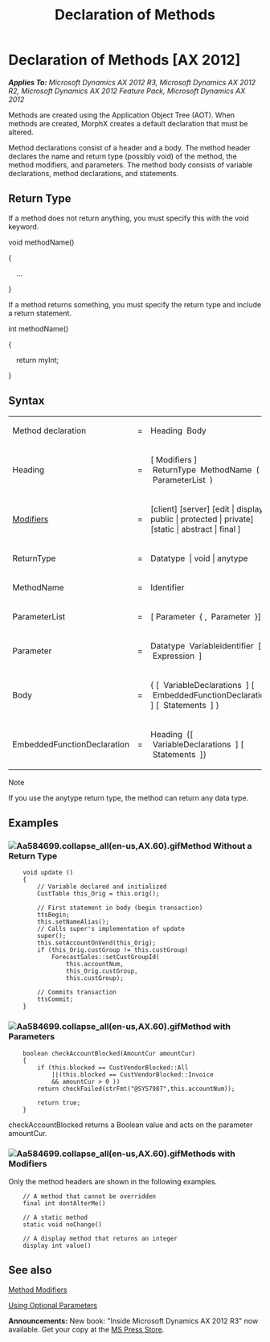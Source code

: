 ﻿---
title: Declaration of Methods
TOCTitle: Declaration of Methods
ms:assetid: 0db59beb-35ca-4b7a-b41e-18d4a96dfedf
ms:mtpsurl: https://msdn.microsoft.com/en-us/library/Aa584699(v=AX.60)
ms:contentKeyID: 35240446
ms.date: 05/18/2015
mtps_version: v=AX.60
---

# Declaration of Methods [AX 2012]


_**Applies To:** Microsoft Dynamics AX 2012 R3, Microsoft Dynamics AX 2012 R2, Microsoft Dynamics AX 2012 Feature Pack, Microsoft Dynamics AX 2012_

Methods are created using the Application Object Tree (AOT). When methods are created, MorphX creates a default declaration that must be altered.

Method declarations consist of a header and a body. The method header declares the name and return type (possibly void) of the method, the method modifiers, and parameters. The method body consists of variable declarations, method declarations, and statements.

## Return Type

If a method does not return anything, you must specify this with the void keyword.

void methodName()

{

    ...

}

If a method returns something, you must specify the return type and include a return statement.

int methodName()

{

    return myInt;

}

## Syntax

<table>
<colgroup>
<col style="width: 33%" />
<col style="width: 33%" />
<col style="width: 33%" />
</colgroup>
<tbody>
<tr class="odd">
<td><p>Method declaration</p></td>
<td><p>=</p></td>
<td><p>Heading  Body</p></td>
</tr>
<tr class="even">
<td><p>Heading</p></td>
<td><p>=</p></td>
<td><p>[ Modifiers ]  ReturnType  MethodName  (  ParameterList  )</p></td>
</tr>
<tr class="odd">
<td><p><a href="method-modifiers.md">Modifiers</a></p></td>
<td><p>=</p></td>
<td><p>[client] [server] [edit | display | public | protected | private] [static | abstract | final ]</p></td>
</tr>
<tr class="even">
<td><p>ReturnType</p></td>
<td><p>=</p></td>
<td><p>Datatype  | void | anytype</p></td>
</tr>
<tr class="odd">
<td><p>MethodName</p></td>
<td><p>=</p></td>
<td><p>Identifier</p></td>
</tr>
<tr class="even">
<td><p>ParameterList</p></td>
<td><p>=</p></td>
<td><p>[ Parameter  { ,  Parameter  }]</p></td>
</tr>
<tr class="odd">
<td><p>Parameter</p></td>
<td><p>=</p></td>
<td><p>Datatype  Variableidentifier  [ =  Expression  ]</p></td>
</tr>
<tr class="even">
<td><p>Body</p></td>
<td><p>=</p></td>
<td><p>{ [  VariableDeclarations  ] [  EmbeddedFunctionDeclarations  ] [  Statements  ] }</p></td>
</tr>
<tr class="odd">
<td><p>EmbeddedFunctionDeclaration</p></td>
<td><p>=</p></td>
<td><p>Heading  {[  VariableDeclarations  ] [  Statements  ]}</p></td>
</tr>
</tbody>
</table>



> [!NOTE]
> <P>If you use the anytype return type, the method can return any data type.</P>



## Examples

### ![Aa584699.collapse\_all(en-us,AX.60).gif](images/Gg863931.collapse_all(en-us,AX.60).gif "Aa584699.collapse_all(en-us,AX.60).gif")Method Without a Return Type
```X++  
    void update ()
    {   
        // Variable declared and initialized
        CustTable this_Orig = this.orig();
     
        // First statement in body (begin transaction)
        ttsBegin;
        this.setNameAlias();
        // Calls super's implementation of update
        super();
        this.setAccountOnVend(this_Orig);
        if (this_Orig.custGroup != this.custGroup)
            ForecastSales::setCustGroupId(
                this.accountNum,
                this_Orig.custGroup,
                this.custGroup);
     
        // Commits transaction
        ttsCommit;
    }
```
### ![Aa584699.collapse\_all(en-us,AX.60).gif](images/Gg863931.collapse_all(en-us,AX.60).gif "Aa584699.collapse_all(en-us,AX.60).gif")Method with Parameters
```X++  
    boolean checkAccountBlocked(AmountCur amountCur)
    {
        if (this.blocked == CustVendorBlocked::All 
            ||(this.blocked == CustVendorBlocked::Invoice 
            && amountCur > 0 ))
        return checkFailed(strFmt("@SYS7987",this.accountNum));
     
        return true;
    }
```
checkAccountBlocked returns a Boolean value and acts on the parameter amountCur.

### ![Aa584699.collapse\_all(en-us,AX.60).gif](images/Gg863931.collapse_all(en-us,AX.60).gif "Aa584699.collapse_all(en-us,AX.60).gif")Methods with Modifiers

Only the method headers are shown in the following examples.
```X++  
    // A method that cannot be overridden
    final int dontAlterMe() 
    
    // A static method 
    static void noChange()
    
    // A display method that returns an integer
    display int value() 
```
## See also

[Method Modifiers](method-modifiers.md)

[Using Optional Parameters](using-optional-parameters.md)

  
**Announcements:** New book: "Inside Microsoft Dynamics AX 2012 R3" now available. Get your copy at the [MS Press Store](https://www.microsoftpressstore.com/store/inside-microsoft-dynamics-ax-2012-r3-9780735685109).


